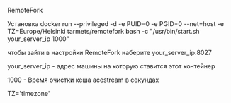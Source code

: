 RemoteFork

Установка
docker run --privileged -d -e PUID=0 -e PGID=0 --net=host -e TZ=Europe/Helsinki tarmets/remotefork bash -c "/usr/bin/start.sh your_server_ip 1000"

чтобы зайти в настройки RemoteFork наберите your_server_ip:8027

your_server_ip - адрес машины на которую ставится этот контейнер

1000 - Время очистки кеша acestream в секундах

TZ='timezone'
